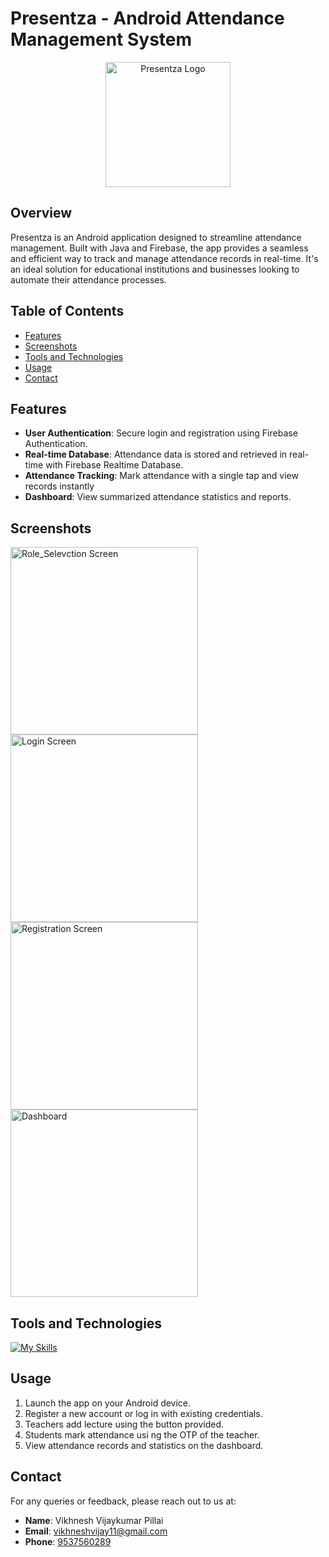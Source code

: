 # Presentza - Android Attendance Management System

<p align="center">
<img src="app/src/main/res/drawable/LOGO.png" alt="Presentza Logo" width="200" />
</p>

## Overview

Presentza is an Android application designed to streamline attendance management. Built with Java and Firebase, the app provides a seamless and efficient way to track and manage attendance records in real-time. It's an ideal solution for educational institutions and businesses looking to automate their attendance processes.

## Table of Contents

- [Features](#features)
- [Screenshots](#screenshots)
- [Tools and Technologies](#tools-and-technologies)
- [Usage](#usage)
- [Contact](#contact)

## Features

- **User Authentication**: Secure login and registration using Firebase Authentication.
- **Real-time Database**: Attendance data is stored and retrieved in real-time with Firebase Realtime Database.
- **Attendance Tracking**: Mark attendance with a single tap and view records instantly
- **Dashboard**: View summarized attendance statistics and reports.

## Screenshots

<img src="app/src/main/res/drawable/Screenshots/Login.png" alt="Role_Selevction Screen" width="300"/>
<img src="app/src/main/res/drawable/Screenshots/Register.png" alt="Login Screen" width="300"/>
<img src="app/src/main/res/drawable/Screenshots/Register.png" alt="Registration Screen" width="300"/>
<img src="app/src/main/res/drawable/Screenshots/Teacherdashboard.png" alt="Dashboard" width="300"/>

## Tools and Technologies

[![My Skills](https://skillicons.dev/icons?i=java,androidstudio,firebase,git,github,ai,ps,figma&theme=light)](https://skillicons.dev)

## Usage

1. Launch the app on your Android device.
2. Register a new account or log in with existing credentials.
3. Teachers add lecture using the button provided.
4. Students mark attendance usi ng the OTP of the teacher.
5. View attendance records and statistics on the dashboard.

## Contact

For any queries or feedback, please reach out to us at:

- **Name**: Vikhnesh Vijaykumar Pillai
- **Email**: [vikhneshvijay11@gmail.com](mailto:vikhneshvijay11@gmail.com)
- **Phone**: [9537560289](tel:+919537560289)



  
